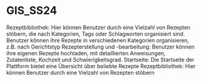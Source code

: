 # GIS_SS24

Rezeptbibliothek: Hier können Benutzer durch eine Vielzahl von Rezepten stöbern, die nach Kategorien, Tags oder Schlagworten organisiert sind.
Benutzer können ihre Rezepte in verschiedenen Kategorien organisieren, z.B. nach Gerichtstyp
Rezepterstellung und -bearbeitung: Benutzer können ihre eigenen Rezepte hochladen, mit detaillierten Anweisungen, Zutatenliste, Kochzeit und Schwierigkeitsgrad.
Startseite: Die Startseite der Plattform bietet eine Übersicht über beliebte Rezepte
Rezeptbibliothek: Hier können Benutzer durch eine Vielzahl von Rezepten stöbern